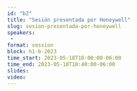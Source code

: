 ```yaml
---
id: "b2"
title: "Sesión presentada por Honeywell"
slug: sesion-presentada-por-honeywell
speakers:
 - 
format: session
block: h1-b-2023
time_start: 2023-05-18T10:00:00-06:00
time_end: 2023-05-18T10:40:00-06:00
slides: 
video: 
---
```


